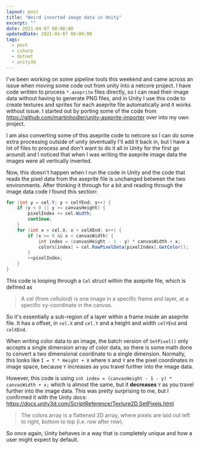 ```yaml
---
layout: post
title: "Weird inverted image data in Unity"
excerpt: ""
date: 2021-04-07 00:00:00
updatedDate: 2021-04-07 00:00:00
tags:
  - post
  - csharp
  - dotnet
  - unity3d
---
```

I've been working on some pipeline tools this weekend and came across an issue when moving some code out from unity into a netcore project. I have code written to process `*.aseprite` files directly, so I can read their image data without having to generate PNG files, and in Unity I use this code to create textures and sprites for each aseprite file automatically and it works without issue. I started out by porting some of the code from https://github.com/martinhodler/unity-aseprite-importer over into my own project.

I am also converting some of this aseprite code to netcore so I can do some extra processing outside of unity (eventually I'll add it back in, but I have a lot of files to process and don't want to do it all in Unity for the first go around) and I noticed that when I was writing the aseprite image data the images were all vertically inverted.

Now, this doesn't happen when I run the code in Unity and the code that reads the pixel data from the aseprite file is unchanged between the two environments. After thinking it through for a bit and reading through the image data code I found this section:

```csharp
for (int y = cel.Y; y < celYEnd; y++) {
	if (y < 0 || y >= canvasHeight) {
		pixelIndex += cel.Width;
		continue;
	}
	for (int x = cel.X; x < celXEnd; x++) {
		if (x >= 0 && x < canvasWidth) {
			int index = (canvasHeight - 1 - y) * canvasWidth + x;
			colors[index] = cel.RawPixelData[pixelIndex].GetColor();
		}
		++pixelIndex;
	}
}
```

This code is looping through a `Cel` struct within the aseprite file, which is defined as

> A cel (from celluloid) is one image in a specific frame and layer, at a specific xy-coordinate in the canvas.

So it's essentially a sub-region of a layer within a frame inside an aseprite file. It has a offset, in `cel.X` and `cel.Y` and a height and width `celYEnd` and `celXEnd`.

When writing color data to an image, the batch version of `SetPixel()` only accepts a single dimension array of color data, so there is some math done to convert a two dimensional coordinate to a single dimension. Normally, this looks like `I = Y * Height + X` where `X` and `Y` are the pixel coordinates in image space, because `Y` increases as you travel further into the image data.

However, this code is using `int index = (canvasHeight - 1 - y) * canvasWidth + x;` which is almost the same, but it **decreases** `Y` as you travel further into the image data. This was pretty surprising to me, but I confirmed it with the Unity docs: https://docs.unity3d.com/ScriptReference/Texture2D.SetPixels.html

> The colors array is a flattened 2D array, where pixels are laid out left to right, bottom to top (i.e. row after row).

So once again, Unity behaves in a way that is completely unique and how a user might expect by default.
